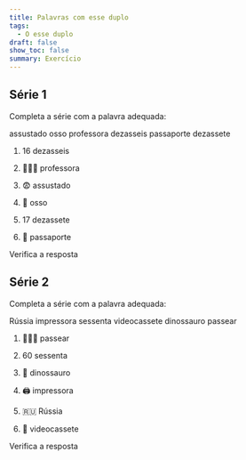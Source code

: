 ```yaml
---
title: Palavras com esse duplo
tags:
  - O esse duplo
draft: false
show_toc: false
summary: Exercício
---
```

## Série 1
Completa a série com a palavra adequada: 

<e-layout>
<e-tag color=1>assustado</e-tag>
<e-tag color=1>osso</e-tag>
<e-tag color=1>professora</e-tag>
<e-tag color=1>dezasseis</e-tag>
<e-tag color=1>passaporte</e-tag>
<e-tag color=1>dezassete</e-tag>
</e-layout>

1. <e-moji> 16 </e-moji> <e-answer>dezasseis</e-answer>

2. <e-moji>👩🏻‍🏫</e-moji> <e-answer>professora</e-answer>

3. <e-moji> 😨 </e-moji> <e-answer>assustado</e-answer>

4. <e-moji>🦴</e-moji> <e-answer>osso</e-answer>

5. <e-moji> 17 </e-moji> <e-answer>dezassete</e-answer>

6. <e-moji>🪪</e-moji> <e-answer>passaporte</e-answer>

<e-validate>Verifica a resposta</e-validate>


## Série 2

Completa a série com a palavra adequada:  

<e-layout>
<e-tag color=2>Rússia</e-tag>
<e-tag color=2>impressora</e-tag>
<e-tag color=2>sessenta</e-tag>
<e-tag color=2>videocassete</e-tag>
<e-tag color=2>dinossauro</e-tag>
<e-tag color=2>passear</e-tag>

</e-layout>

1. <e-moji>🚶🏻‍♀️</e-moji> <e-answer>passear</e-answer>

2. <e-moji> 60 </e-moji> <e-answer>sessenta</e-answer>

3. <e-moji>🦕</e-moji> <e-answer>dinossauro</e-answer>

4. <e-moji>🖨️</e-moji> <e-answer>impressora</e-answer>

5. <e-moji>🇷🇺</e-moji> <e-answer>Rússia</e-answer>

6. <e-moji>📼</e-moji> <e-answer>videocassete</e-answer>

<e-validate>Verifica a resposta</e-validate>

